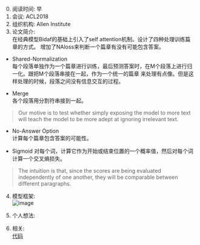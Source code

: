 0. 阅读时间: 早
1. 会议:  ACL2018
2. 组织机构: Allen Institute
3. 论文简介:  
在经典模型Bidaf的基础上引入了self attention机制。设计了四种处理训练篇章的方式。
增加了NAloss来判断一个篇章有没有可能包含答案。   
* Shared-Normalization    
每个段落单独作为一个篇章进行训练，最后预测答案时，在M个段落上进行归一化。跟把M个段落串接在一起，作为一个统一的篇章
来处理有点像。但是这样处理的时候，段落之间没有信息交互的过程。  

* Merge  
各个段落用分割符串接到一起。  
> Our motive is to test whether simply exposing the model to more text will teach the model to be more
adept at ignoring irrelevant text.

* No-Answer Option  
计算每个篇章包含答案的可能性。

* Sigmoid
对每个词，计算它作为开始或结束位置的一个概率值，然后对每个词计算一个交叉熵损失。
> The intuition is that, since the scores are being evaluated independently of one another, they will be 
comparable between different paragraphs.

4. 模型框架:  
![image]()

5. 个人想法:  


6. 相关:  
[代码](https://github.com/allenai/document-qa)

